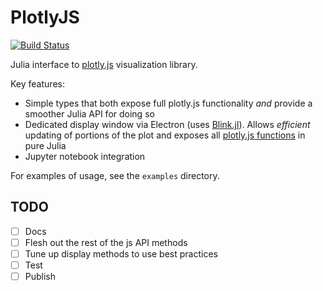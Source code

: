 # PlotlyJS

[![Build Status](https://travis-ci.org/spencerlyon2/PlotlyJS.jl.svg?branch=master)](https://travis-ci.org/spencerlyon2/PlotlyJS.jl)

Julia interface to [plotly.js](https://plot.ly/javascript) visualization library.

Key features:

- Simple types that both expose full plotly.js functionality _and_ provide a smoother Julia API for doing so
- Dedicated display window via Electron (uses [Blink.jl](https://github.com/JunoLab/Blink.jl)). Allows _efficient_ updating of portions of the plot and exposes all [plotly.js functions](https://plot.ly/javascript/plotlyjs-function-reference/) in pure Julia
- Jupyter notebook integration

For examples of usage, see the `examples` directory.

## TODO

- [ ] Docs
- [ ] Flesh out the rest of the js API methods
- [ ] Tune up display methods to use best practices
- [ ] Test
- [ ] Publish
